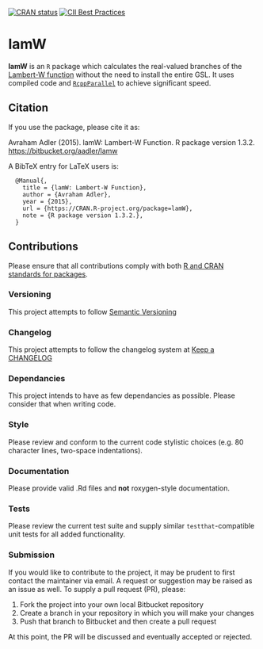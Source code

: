 <!-- badges: start -->
[![CRAN status](https://www.r-pkg.org/badges/version/lamW)](https://CRAN.R-project.org/package=lamW)
[![CII Best Practices](https://bestpractices.coreinfrastructure.org/projects/2022/badge)](https://bestpractices.coreinfrastructure.org/projects/2022)
<!-- badges: end -->

# lamW

**lamW** is an `R` package which calculates the real-valued branches of the
[Lambert-W function](https://en.wikipedia.org/wiki/Lambert_W_function) without
the need to install the entire GSL. It uses compiled code and 
[`RcppParallel`](https://rcppcore.github.io/RcppParallel/) to achieve
significant speed.

## Citation
If you use the package, please cite it as:

  Avraham Adler (2015). lamW: Lambert-W Function. R package version 1.3.2.
  https://bitbucket.org/aadler/lamw

A BibTeX entry for LaTeX users is:

```
  @Manual{,
    title = {lamW: Lambert-W Function},
    author = {Avraham Adler},
    year = {2015},
    url = {https://CRAN.R-project.org/package=lamW},
    note = {R package version 1.3.2.},
  }
```

## Contributions
Please ensure that all contributions comply with both
[R and CRAN standards for packages](https://cran.r-project.org/doc/manuals/r-release/R-exts.html).

### Versioning
This project attempts to follow [Semantic Versioning](http://semver.org/)

### Changelog
This project attempts to follow the changelog system at
[Keep a CHANGELOG](http://keepachangelog.com/)

### Dependancies
This project intends to have as few dependancies as possible. Please consider
that when writing code.

### Style
Please review and conform to the current code stylistic choices (e.g. 80
character lines, two-space indentations).

### Documentation
Please provide valid .Rd files and **not** roxygen-style documentation.

### Tests
Please review the current test suite and supply similar `testthat`-compatible
unit tests for all added functionality.

### Submission
If you would like to contribute to the project, it may be prudent to first
contact the maintainer via email. A request or suggestion may be raised as an
issue as well. To supply a pull request (PR), please:

 1. Fork the project into your own local Bitbucket repository
 2. Create a branch in your repository in which you will make your changes
 3. Push that branch to Bitbucket and then create a pull request
 
At this point, the PR will be discussed and eventually accepted or rejected.